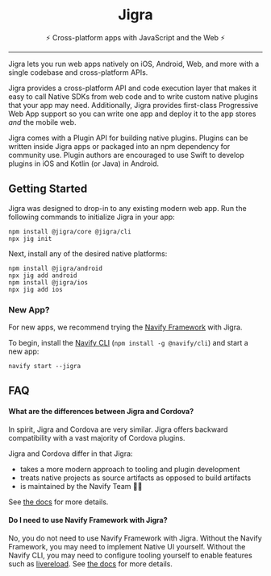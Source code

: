 <div align="center">
  <h1>Jigra</h1>
</div>
<div align="center">
  ⚡️ Cross-platform apps with JavaScript and the Web ⚡️
</div>

---

Jigra lets you run web apps natively on iOS, Android, Web, and more with a single codebase and cross-platform APIs.

Jigra provides a cross-platform API and code execution layer that makes it easy to call Native SDKs from web code and to write custom native plugins that your app may need. Additionally, Jigra provides first-class Progressive Web App support so you can write one app and deploy it to the app stores _and_ the mobile web.

Jigra comes with a Plugin API for building native plugins. Plugins can be written inside Jigra apps or packaged into an npm dependency for community use. Plugin authors are encouraged to use Swift to develop plugins in iOS and Kotlin (or Java) in Android.

## Getting Started

Jigra was designed to drop-in to any existing modern web app. Run the following commands to initialize Jigra in your app:

```
npm install @jigra/core @jigra/cli
npx jig init
```

Next, install any of the desired native platforms:

```
npm install @jigra/android
npx jig add android
npm install @jigra/ios
npx jig add ios
```

### New App?

For new apps, we recommend trying the [Navify Framework](https://navifyframework.web.app/) with Jigra.

To begin, install the [Navify CLI](https://navifyframework.web.app/docs/cli/) (`npm install -g @navify/cli`) and start a new app:

```
navify start --jigra
```

## FAQ

#### What are the differences between Jigra and Cordova?

In spirit, Jigra and Cordova are very similar. Jigra offers backward compatibility with a vast majority of Cordova plugins.

Jigra and Cordova differ in that Jigra:

- takes a more modern approach to tooling and plugin development
- treats native projects as source artifacts as opposed to build artifacts
- is maintained by the Navify Team 💙😊

See [the docs](https://jigrajs.web.app/docs/cordova#differences-between-jigra-and-cordova) for more details.

#### Do I need to use Navify Framework with Jigra?

No, you do not need to use Navify Framework with Jigra. Without the Navify Framework, you may need to implement Native UI yourself. Without the Navify CLI, you may need to configure tooling yourself to enable features such as [livereload](https://navifyframework.web.app/docs/cli/livereload). See [the docs](https://jigrajs.web.app/docs/getting-started/with-navify) for more details.
